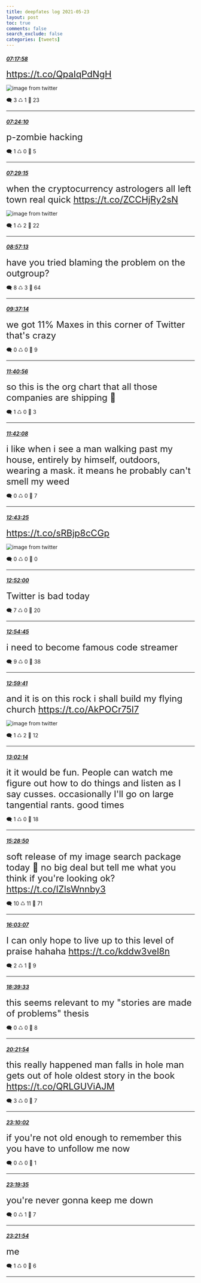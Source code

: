 ```yaml
---
title: deepfates log 2021-05-23
layout: post
toc: true
comments: false
search_exclude: false
categories: [tweets]
---
```



#### <a href = "https://twitter.com/deepfates/status/1396455364552380417">*07:17:58*</a>

<font size="5"> https://t.co/QpaIqPdNgH</font>

![image from twitter](/images/E2E0wAWVcAMmoeW.jpg)


🗨️ 3 ♺ 1 🤍  23   

---
    
#### <a href = "https://twitter.com/deepfates/status/1396456926754471936">*07:24:10*</a>

<font size="5">p-zombie hacking</font>



🗨️ 1 ♺ 0 🤍  5   

---
    
#### <a href = "https://twitter.com/deepfates/status/1396458205627052037">*07:29:15*</a>

<font size="5">when the cryptocurrency astrologers all left town real quick  https://t.co/ZCCHjRy2sN</font>

![image from twitter](/images/E2E3VntUYAIWNSj.jpg)


🗨️ 1 ♺ 2 🤍  22   

---
    
#### <a href = "https://twitter.com/deepfates/status/1396480341888569348">*08:57:13*</a>

<font size="5">have you tried blaming the problem on the outgroup?</font>



🗨️ 8 ♺ 3 🤍  64   

---
    
#### <a href = "https://twitter.com/deepfates/status/1396490410260721664">*09:37:14*</a>

<font size="5">we got 11% Maxes in this corner of Twitter that's crazy</font>



🗨️ 0 ♺ 0 🤍  9   

---
    
#### <a href = "https://twitter.com/deepfates/status/1396521540913569792">*11:40:56*</a>

<font size="5">so this is the org chart that all those companies are shipping 🤔</font>



🗨️ 1 ♺ 0 🤍  3   

---
    
#### <a href = "https://twitter.com/deepfates/status/1396521844589535237">*11:42:08*</a>

<font size="5">i like when i see a man walking past my house, entirely by himself, outdoors, wearing a mask.   it means he probably can't smell my weed</font>



🗨️ 0 ♺ 0 🤍  7   

---
    
#### <a href = "https://twitter.com/deepfates/status/1396537268072898562">*12:43:25*</a>

<font size="5"> https://t.co/sRBjp8cCGp</font>

![image from twitter](/images/E2F_PZ3VEAUlIeQ.jpg)


🗨️ 0 ♺ 0 🤍  0   

---
    
#### <a href = "https://twitter.com/deepfates/status/1396539425379684355">*12:52:00*</a>

<font size="5">Twitter is bad today</font>



🗨️ 7 ♺ 0 🤍  20   

---
    
#### <a href = "https://twitter.com/deepfates/status/1396540120300331009">*12:54:45*</a>

<font size="5">i need to become famous code streamer</font>



🗨️ 9 ♺ 0 🤍  38   

---
    
#### <a href = "https://twitter.com/deepfates/status/1396541359452872704">*12:59:41*</a>

<font size="5">and it is on this rock i shall build my flying church  https://t.co/AkPOCr75l7</font>

![image from twitter](/images/E2GC9wtUcAA7BhO.jpg)


🗨️ 1 ♺ 2 🤍  12   

---
    
#### <a href = "https://twitter.com/deepfates/status/1396542002150264832">*13:02:14*</a>

<font size="5">it it would be fun. People can watch me figure out how to do things and listen as I say cusses. occasionally I'll go on large tangential rants. good times</font>



🗨️ 1 ♺ 0 🤍  18   

---
    
#### <a href = "https://twitter.com/deepfates/status/1396578897140015109">*15:28:50*</a>

<font size="5">soft release of my image search package today  🤫   no big deal but tell me what you think if you're looking ok?   https://t.co/IZlsWnnby3</font>



🗨️ 10 ♺ 11 🤍  71   

---
    
#### <a href = "https://twitter.com/deepfates/status/1396587523451719684">*16:03:07*</a>

<font size="5">I can only hope to live up to this level of praise hahaha  https://t.co/kddw3vel8n</font>



🗨️ 2 ♺ 1 🤍  9   

---
    
#### <a href = "https://twitter.com/deepfates/status/1396626892254453770">*18:39:33*</a>

<font size="5">this seems relevant to my "stories are made of problems" thesis</font>



🗨️ 0 ♺ 0 🤍  8   

---
    
#### <a href = "https://twitter.com/deepfates/status/1396652647818567681">*20:21:54*</a>

<font size="5">this really happened  man falls in hole man gets out of hole  oldest story in the book   https://t.co/QRLGUViAJM</font>



🗨️ 3 ♺ 0 🤍  7   

---
    
#### <a href = "https://twitter.com/deepfates/status/1396694959911096323">*23:10:02*</a>

<font size="5">if you're not old enough to remember this you have to unfollow me now</font>



🗨️ 0 ♺ 0 🤍  1   

---
    
#### <a href = "https://twitter.com/deepfates/status/1396697362639179777">*23:19:35*</a>

<font size="5">you're never gonna keep me down</font>



🗨️ 0 ♺ 1 🤍  7   

---
    
#### <a href = "https://twitter.com/deepfates/status/1396697946549153792">*23:21:54*</a>

<font size="5">me</font>



🗨️ 1 ♺ 0 🤍  6   

---
    
            

